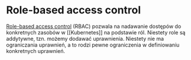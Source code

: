 # Role-based access control

[Role-based access control](https://kubernetes.io/docs/reference/access-authn-authz/rbac/) (RBAC) pozwala na nadawanie dostępów do konkretnych zasobów w [[Kubernetes]] na podstawie ról. Niestety role są addytywne, tzn. możemy dodawać uprawnienia. Niestety nie ma ograniczania uprawnień, a to rodzi pewne ograniczenia w definiowaniu konkretnych uprawnień.

